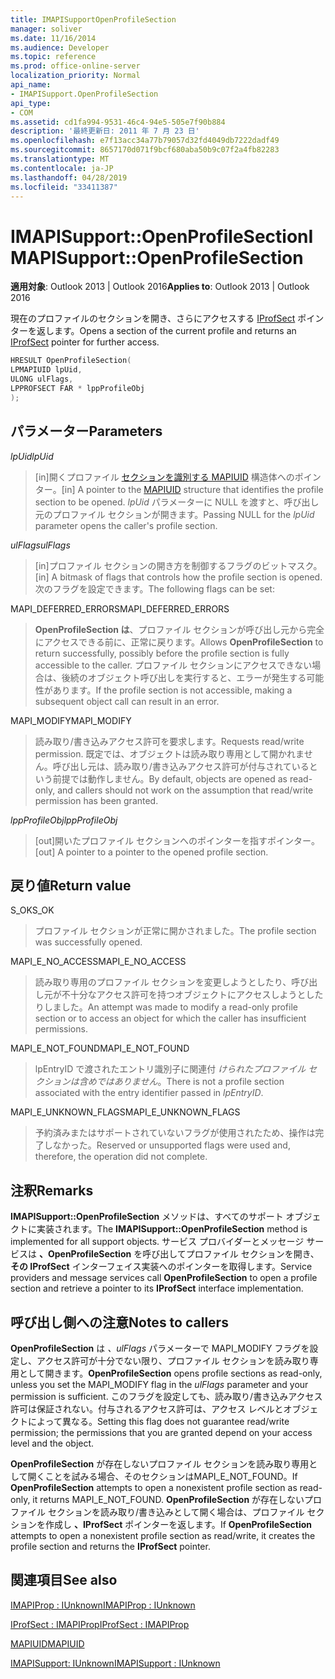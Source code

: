 ```yaml
---
title: IMAPISupportOpenProfileSection
manager: soliver
ms.date: 11/16/2014
ms.audience: Developer
ms.topic: reference
ms.prod: office-online-server
localization_priority: Normal
api_name:
- IMAPISupport.OpenProfileSection
api_type:
- COM
ms.assetid: cd1fa994-9531-46c4-94e5-505e7f90b884
description: '最終更新日: 2011 年 7 月 23 日'
ms.openlocfilehash: e7f13acc34a77b79057d32fd4049db7222dadf49
ms.sourcegitcommit: 8657170d071f9bcf680aba50b9c07f2a4fb82283
ms.translationtype: MT
ms.contentlocale: ja-JP
ms.lasthandoff: 04/28/2019
ms.locfileid: "33411387"
---
```

# <a name="imapisupportopenprofilesection"></a><span data-ttu-id="2b634-103">IMAPISupport::OpenProfileSection</span><span class="sxs-lookup"><span data-stu-id="2b634-103">IMAPISupport::OpenProfileSection</span></span>

  
  
<span data-ttu-id="2b634-104">**適用対象**: Outlook 2013 | Outlook 2016</span><span class="sxs-lookup"><span data-stu-id="2b634-104">**Applies to**: Outlook 2013 | Outlook 2016</span></span> 
  
<span data-ttu-id="2b634-105">現在のプロファイルのセクションを開き、さらにアクセスする [IProfSect](iprofsectimapiprop.md) ポインターを返します。</span><span class="sxs-lookup"><span data-stu-id="2b634-105">Opens a section of the current profile and returns an [IProfSect](iprofsectimapiprop.md) pointer for further access.</span></span> 
  
```cpp
HRESULT OpenProfileSection(
LPMAPIUID lpUid,
ULONG ulFlags,
LPPROFSECT FAR * lppProfileObj
);
```

## <a name="parameters"></a><span data-ttu-id="2b634-106">パラメーター</span><span class="sxs-lookup"><span data-stu-id="2b634-106">Parameters</span></span>

 <span data-ttu-id="2b634-107">_lpUid_</span><span class="sxs-lookup"><span data-stu-id="2b634-107">_lpUid_</span></span>
  
> <span data-ttu-id="2b634-108">[in]開くプロファイル [セクションを識別する MAPIUID](mapiuid.md) 構造体へのポインター。</span><span class="sxs-lookup"><span data-stu-id="2b634-108">[in] A pointer to the [MAPIUID](mapiuid.md) structure that identifies the profile section to be opened.</span></span> <span data-ttu-id="2b634-109">_lpUid_ パラメーターに NULL を渡すと、呼び出し元のプロファイル セクションが開きます。</span><span class="sxs-lookup"><span data-stu-id="2b634-109">Passing NULL for the  _lpUid_ parameter opens the caller's profile section.</span></span> 
    
 <span data-ttu-id="2b634-110">_ulFlags_</span><span class="sxs-lookup"><span data-stu-id="2b634-110">_ulFlags_</span></span>
  
> <span data-ttu-id="2b634-111">[in]プロファイル セクションの開き方を制御するフラグのビットマスク。</span><span class="sxs-lookup"><span data-stu-id="2b634-111">[in] A bitmask of flags that controls how the profile section is opened.</span></span> <span data-ttu-id="2b634-112">次のフラグを設定できます。</span><span class="sxs-lookup"><span data-stu-id="2b634-112">The following flags can be set:</span></span>
    
<span data-ttu-id="2b634-113">MAPI_DEFERRED_ERRORS</span><span class="sxs-lookup"><span data-stu-id="2b634-113">MAPI_DEFERRED_ERRORS</span></span> 
  
> <span data-ttu-id="2b634-114">**OpenProfileSection は**、プロファイル セクションが呼び出し元から完全にアクセスできる前に、正常に戻ります。</span><span class="sxs-lookup"><span data-stu-id="2b634-114">Allows **OpenProfileSection** to return successfully, possibly before the profile section is fully accessible to the caller.</span></span> <span data-ttu-id="2b634-115">プロファイル セクションにアクセスできない場合は、後続のオブジェクト呼び出しを実行すると、エラーが発生する可能性があります。</span><span class="sxs-lookup"><span data-stu-id="2b634-115">If the profile section is not accessible, making a subsequent object call can result in an error.</span></span> 
    
<span data-ttu-id="2b634-116">MAPI_MODIFY</span><span class="sxs-lookup"><span data-stu-id="2b634-116">MAPI_MODIFY</span></span> 
  
> <span data-ttu-id="2b634-117">読み取り/書き込みアクセス許可を要求します。</span><span class="sxs-lookup"><span data-stu-id="2b634-117">Requests read/write permission.</span></span> <span data-ttu-id="2b634-118">既定では、オブジェクトは読み取り専用として開かれません。呼び出し元は、読み取り/書き込みアクセス許可が付与されているという前提では動作しません。</span><span class="sxs-lookup"><span data-stu-id="2b634-118">By default, objects are opened as read-only, and callers should not work on the assumption that read/write permission has been granted.</span></span> 
    
 <span data-ttu-id="2b634-119">_lppProfileObj_</span><span class="sxs-lookup"><span data-stu-id="2b634-119">_lppProfileObj_</span></span>
  
> <span data-ttu-id="2b634-120">[out]開いたプロファイル セクションへのポインターを指すポインター。</span><span class="sxs-lookup"><span data-stu-id="2b634-120">[out] A pointer to a pointer to the opened profile section.</span></span>
    
## <a name="return-value"></a><span data-ttu-id="2b634-121">戻り値</span><span class="sxs-lookup"><span data-stu-id="2b634-121">Return value</span></span>

<span data-ttu-id="2b634-122">S_OK</span><span class="sxs-lookup"><span data-stu-id="2b634-122">S_OK</span></span> 
  
> <span data-ttu-id="2b634-123">プロファイル セクションが正常に開かされました。</span><span class="sxs-lookup"><span data-stu-id="2b634-123">The profile section was successfully opened.</span></span>
    
<span data-ttu-id="2b634-124">MAPI_E_NO_ACCESS</span><span class="sxs-lookup"><span data-stu-id="2b634-124">MAPI_E_NO_ACCESS</span></span> 
  
> <span data-ttu-id="2b634-125">読み取り専用のプロファイル セクションを変更しようとしたり、呼び出し元が不十分なアクセス許可を持つオブジェクトにアクセスしようとしたりしました。</span><span class="sxs-lookup"><span data-stu-id="2b634-125">An attempt was made to modify a read-only profile section or to access an object for which the caller has insufficient permissions.</span></span>
    
<span data-ttu-id="2b634-126">MAPI_E_NOT_FOUND</span><span class="sxs-lookup"><span data-stu-id="2b634-126">MAPI_E_NOT_FOUND</span></span> 
  
> <span data-ttu-id="2b634-127">lpEntryID で渡されたエントリ識別子に関連付  _けられたプロファイル セクションは含めではありません_。</span><span class="sxs-lookup"><span data-stu-id="2b634-127">There is not a profile section associated with the entry identifier passed in  _lpEntryID_.</span></span>
    
<span data-ttu-id="2b634-128">MAPI_E_UNKNOWN_FLAGS</span><span class="sxs-lookup"><span data-stu-id="2b634-128">MAPI_E_UNKNOWN_FLAGS</span></span> 
  
> <span data-ttu-id="2b634-129">予約済みまたはサポートされていないフラグが使用されたため、操作は完了しなかった。</span><span class="sxs-lookup"><span data-stu-id="2b634-129">Reserved or unsupported flags were used and, therefore, the operation did not complete.</span></span>
    
## <a name="remarks"></a><span data-ttu-id="2b634-130">注釈</span><span class="sxs-lookup"><span data-stu-id="2b634-130">Remarks</span></span>

<span data-ttu-id="2b634-131">**IMAPISupport::OpenProfileSection** メソッドは、すべてのサポート オブジェクトに実装されます。</span><span class="sxs-lookup"><span data-stu-id="2b634-131">The **IMAPISupport::OpenProfileSection** method is implemented for all support objects.</span></span> <span data-ttu-id="2b634-132">サービス プロバイダーとメッセージ サービスは **、OpenProfileSection** を呼び出してプロファイル セクションを開き、 **その IProfSect** インターフェイス実装へのポインターを取得します。</span><span class="sxs-lookup"><span data-stu-id="2b634-132">Service providers and message services call **OpenProfileSection** to open a profile section and retrieve a pointer to its **IProfSect** interface implementation.</span></span> 
  
## <a name="notes-to-callers"></a><span data-ttu-id="2b634-133">呼び出し側への注意</span><span class="sxs-lookup"><span data-stu-id="2b634-133">Notes to callers</span></span>

 <span data-ttu-id="2b634-134">**OpenProfileSection** は  _、ulFlags_ パラメーターで MAPI_MODIFY フラグを設定し、アクセス許可が十分でない限り、プロファイル セクションを読み取り専用として開きます。</span><span class="sxs-lookup"><span data-stu-id="2b634-134">**OpenProfileSection** opens profile sections as read-only, unless you set the MAPI_MODIFY flag in the  _ulFlags_ parameter and your permission is sufficient.</span></span> <span data-ttu-id="2b634-135">このフラグを設定しても、読み取り/書き込みアクセス許可は保証されない。付与されるアクセス許可は、アクセス レベルとオブジェクトによって異なる。</span><span class="sxs-lookup"><span data-stu-id="2b634-135">Setting this flag does not guarantee read/write permission; the permissions that you are granted depend on your access level and the object.</span></span> 
  
<span data-ttu-id="2b634-136">**OpenProfileSection** が存在しないプロファイル セクションを読み取り専用として開くことを試みる場合、そのセクションはMAPI_E_NOT_FOUND。</span><span class="sxs-lookup"><span data-stu-id="2b634-136">If **OpenProfileSection** attempts to open a nonexistent profile section as read-only, it returns MAPI_E_NOT_FOUND.</span></span> <span data-ttu-id="2b634-137">**OpenProfileSection** が存在しないプロファイル セクションを読み取り/書き込みとして開く場合は、プロファイル セクションを作成し **、IProfSect** ポインターを返します。</span><span class="sxs-lookup"><span data-stu-id="2b634-137">If **OpenProfileSection** attempts to open a nonexistent profile section as read/write, it creates the profile section and returns the **IProfSect** pointer.</span></span> 
  
## <a name="see-also"></a><span data-ttu-id="2b634-138">関連項目</span><span class="sxs-lookup"><span data-stu-id="2b634-138">See also</span></span>



[<span data-ttu-id="2b634-139">IMAPIProp : IUnknown</span><span class="sxs-lookup"><span data-stu-id="2b634-139">IMAPIProp : IUnknown</span></span>](imapipropiunknown.md)
  
[<span data-ttu-id="2b634-140">IProfSect : IMAPIProp</span><span class="sxs-lookup"><span data-stu-id="2b634-140">IProfSect : IMAPIProp</span></span>](iprofsectimapiprop.md)
  
[<span data-ttu-id="2b634-141">MAPIUID</span><span class="sxs-lookup"><span data-stu-id="2b634-141">MAPIUID</span></span>](mapiuid.md)
  
[<span data-ttu-id="2b634-142">IMAPISupport: IUnknown</span><span class="sxs-lookup"><span data-stu-id="2b634-142">IMAPISupport : IUnknown</span></span>](imapisupportiunknown.md)


